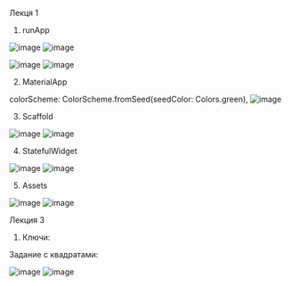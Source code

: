 Лекця 1

1. runApp

![image](https://github.com/user-attachments/assets/5618e667-208f-4c9d-8413-660dcfc32c44)
![image](https://github.com/user-attachments/assets/decb0f51-0932-4a0a-bcbd-42490282b388)

![image](https://github.com/user-attachments/assets/0ce9300b-e79e-48bc-b055-711720c4c104)
![image](https://github.com/user-attachments/assets/f307861c-e9c2-471f-b830-806fefb4e29b)

2. MaterialApp

colorScheme: ColorScheme.fromSeed(seedColor: Colors.green),
![image](https://github.com/user-attachments/assets/e097c08e-fb45-4963-86ec-c723fc17b707)

3. Scaffold

![image](https://github.com/user-attachments/assets/5bd21b5c-695d-41b6-a42a-08be64b236e2)
![image](https://github.com/user-attachments/assets/ddae7573-a764-4b2b-81f1-bc629c807d56)

4. StatefulWidget

![image](https://github.com/user-attachments/assets/96536f77-cb7e-4d91-98fb-909153612454)
![image](https://github.com/user-attachments/assets/4f1ecdd3-6307-4a00-9e93-4ff5c962cde0)

5. Assets

![image](https://github.com/user-attachments/assets/cfa34d2b-15ed-412e-804f-d7bb999cdd49)
![image](https://github.com/user-attachments/assets/59682c9b-f3e0-4648-a889-c5c76dd1af47)

Лекция 3

1. Ключи:

Задание с квадратами: 

![image](https://github.com/user-attachments/assets/23d93066-0709-42ae-8bab-9d9b4b08b9dd)
![image](https://github.com/user-attachments/assets/deb33770-b1a1-413e-ac52-5b2bd5dd0221)
